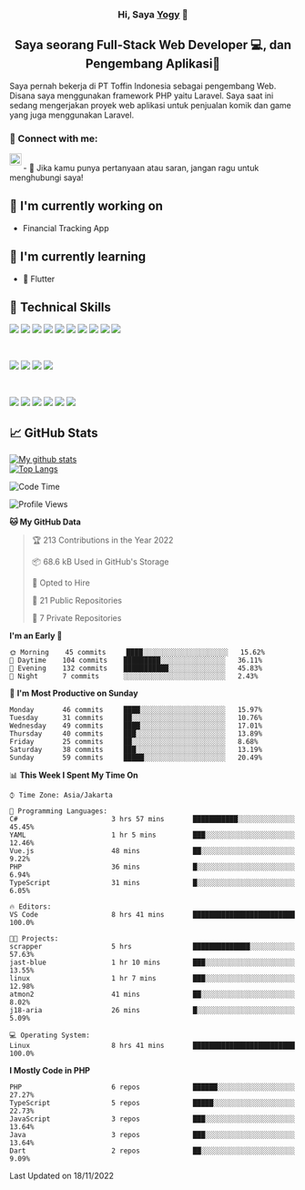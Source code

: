 <h3 align="center">
Hi, Saya <a href="#" target="_blank" rel="noreferrer">Yogy</a> 👋
</h3>

<h2 align="center">
Saya seorang Full-Stack Web Developer 💻, dan Pengembang Aplikasi📱
</h2>

Saya pernah bekerja di PT Toffin Indonesia sebagai pengembang Web. Disana saya menggunakan framework PHP yaitu Laravel. Saya saat ini sedang mengerjakan proyek web aplikasi untuk penjualan komik dan game yang juga menggunakan Laravel.

### 🤝 Connect with me:

<a href="https://www.linkedin.com/in/yogyphang/"><img align="left" src="https://raw.githubusercontent.com/yushi1007/yushi1007/main/images/linkedin.svg" alt="Nothing628 | LinkedIn" width="21px"/></a>
<!-- <a href="https://instagram.com/yushi.95"><img align="left" src="https://raw.githubusercontent.com/yushi1007/yushi1007/main/images/instagram.svg" alt="Nothing628 | Instagram" width="21px"/></a> -->
</br>
- 💬 Jika kamu punya pertanyaan atau saran, jangan ragu untuk menghubungi saya!

## 🔭 I'm currently working on

- Financial Tracking App

## 🌱 I'm currently learning

- 📱 Flutter

## 💼 Technical Skills

![](https://img.shields.io/badge/Code-Vue-informational?style=flat&logo=vue.js&color=4FC08D)
![](https://img.shields.io/badge/Code-React-informational?style=flat&logo=react&color=61DAFB)
![](https://img.shields.io/badge/Code-Redux-informational?style=flat&logo=Redux&color=764ABC)
![](https://img.shields.io/badge/Code-JavaScript-informational?style=flat&logo=JavaScript&color=F7DF1E)
![](https://img.shields.io/badge/Code-Typescript-informational?style=flat&logo=TypeScript&color=3178C6)
![](https://img.shields.io/badge/Code-HTML5-informational?style=flat&logo=HTML5&color=E34F26)
![](https://img.shields.io/badge/Code-PostgreSQL-informational?style=flat&logo=PostgreSQL&color=336791)
![](https://img.shields.io/badge/Code-SQLite-informational?style=flat&logo=SQLite&color=003B57)
![](https://img.shields.io/badge/Code-PHP-informational?style=flat&logo=php&color=777BB4)
![](https://img.shields.io/badge/Code-CSharp-informational?style=flat&logo=C%20Sharp&color=239120)

</br>

![](https://img.shields.io/badge/Style-Bootstrap-informational?style=flat&logo=Bootstrap&color=7952B3)
![](https://img.shields.io/badge/Style-CSS3-informational?style=flat&logo=CSS3&color=1572B6)
![](https://img.shields.io/badge/Style-styled--components-informational?style=flat&logo=styled-components&color=DB7093)
![](https://img.shields.io/badge/Style-Material--UI-informational?style=flat&logo=Material-UI&color=0081CB)


</br>

![](https://img.shields.io/badge/Tools-Figma-informational?style=flat&logo=Figma&color=F24E1E)
![](https://img.shields.io/badge/Tools-NPM-informational?style=flat&logo=NPM&color=CB3837)
![](https://img.shields.io/badge/Tools-Yarn-informational?style=flat&logo=Yarn&color=2C8EBB)
![](https://img.shields.io/badge/Tools-Postman-informational?style=flat&logo=Postman&color=FF6C37)
![](https://img.shields.io/badge/Tools-Git-informational?style=flat&logo=Git&color=F05032)
![](https://img.shields.io/badge/Tools-GitHub-informational?style=flat&logo=GitHub&color=181717)

## 📈 GitHub Stats 

[![My github stats](https://github-readme-stats.vercel.app/api?username=nothing628)](https://github.com/nothing628)
</br>
[![Top Langs](https://github-readme-stats.vercel.app/api/top-langs/?username=nothing628)](https://github.com/nothing628)
</br>

<!--START_SECTION:waka-->
![Code Time](http://img.shields.io/badge/Code%20Time-653%20hrs%2041%20mins-blue)

![Profile Views](http://img.shields.io/badge/Profile%20Views-7-blue)

**🐱 My GitHub Data** 

> 🏆 213 Contributions in the Year 2022
 > 
> 📦 68.6 kB Used in GitHub's Storage 
 > 
> 💼 Opted to Hire
 > 
> 📜 21 Public Repositories 
 > 
> 🔑 7 Private Repositories  
 > 
**I'm an Early 🐤** 

```text
🌞 Morning    45 commits     ████░░░░░░░░░░░░░░░░░░░░░   15.62% 
🌆 Daytime    104 commits    █████████░░░░░░░░░░░░░░░░   36.11% 
🌃 Evening    132 commits    ███████████░░░░░░░░░░░░░░   45.83% 
🌙 Night      7 commits      ░░░░░░░░░░░░░░░░░░░░░░░░░   2.43%

```
📅 **I'm Most Productive on Sunday** 

```text
Monday       46 commits     ████░░░░░░░░░░░░░░░░░░░░░   15.97% 
Tuesday      31 commits     ██░░░░░░░░░░░░░░░░░░░░░░░   10.76% 
Wednesday    49 commits     ████░░░░░░░░░░░░░░░░░░░░░   17.01% 
Thursday     40 commits     ███░░░░░░░░░░░░░░░░░░░░░░   13.89% 
Friday       25 commits     ██░░░░░░░░░░░░░░░░░░░░░░░   8.68% 
Saturday     38 commits     ███░░░░░░░░░░░░░░░░░░░░░░   13.19% 
Sunday       59 commits     █████░░░░░░░░░░░░░░░░░░░░   20.49%

```


📊 **This Week I Spent My Time On** 

```text
⌚︎ Time Zone: Asia/Jakarta

💬 Programming Languages: 
C#                       3 hrs 57 mins       ███████████░░░░░░░░░░░░░░   45.45% 
YAML                     1 hr 5 mins         ███░░░░░░░░░░░░░░░░░░░░░░   12.46% 
Vue.js                   48 mins             ██░░░░░░░░░░░░░░░░░░░░░░░   9.22% 
PHP                      36 mins             █░░░░░░░░░░░░░░░░░░░░░░░░   6.94% 
TypeScript               31 mins             █░░░░░░░░░░░░░░░░░░░░░░░░   6.05%

🔥 Editors: 
VS Code                  8 hrs 41 mins       █████████████████████████   100.0%

🐱‍💻 Projects: 
scrapper                 5 hrs               ██████████████░░░░░░░░░░░   57.63% 
jast-blue                1 hr 10 mins        ███░░░░░░░░░░░░░░░░░░░░░░   13.55% 
linux                    1 hr 7 mins         ███░░░░░░░░░░░░░░░░░░░░░░   12.98% 
atmon2                   41 mins             ██░░░░░░░░░░░░░░░░░░░░░░░   8.02% 
j18-aria                 26 mins             █░░░░░░░░░░░░░░░░░░░░░░░░   5.09%

💻 Operating System: 
Linux                    8 hrs 41 mins       █████████████████████████   100.0%

```

**I Mostly Code in PHP** 

```text
PHP                      6 repos             ██████░░░░░░░░░░░░░░░░░░░   27.27% 
TypeScript               5 repos             █████░░░░░░░░░░░░░░░░░░░░   22.73% 
JavaScript               3 repos             ███░░░░░░░░░░░░░░░░░░░░░░   13.64% 
Java                     3 repos             ███░░░░░░░░░░░░░░░░░░░░░░   13.64% 
Dart                     2 repos             ██░░░░░░░░░░░░░░░░░░░░░░░   9.09%

```



 Last Updated on 18/11/2022
<!--END_SECTION:waka-->

<!--
Saya 
I love the entire process of developing creative websites. I love the challenge of finding caches and spending time to meet new people. Learning how people hide things and where people are likely to look.

**nothing628/nothing628** is a ✨ _special_ ✨ repository because its `README.md` (this file) appears on your GitHub profile.

Here are some ideas to get you started:

- 🔭 I’m currently working on ...
- 🌱 I’m currently learning ...
- 👯 I’m looking to collaborate on ...
- 🤔 I’m looking for help with ...
- 💬 Ask me about ...
- 📫 How to reach me: ...
- 😄 Pronouns: ...
- ⚡ Fun fact: ...
-->
